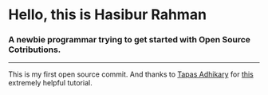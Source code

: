 # Hello, this is Hasibur Rahman

### A newbie programmar trying to get started with Open Source Cotributions.

---

This is my first open source commit. And thanks to [Tapas Adhikary](https://github.com/atapas) for [this](https://www.freecodecamp.org/news/a-practical-guide-to-start-opensource-contributions/) extremely helpful tutorial.
